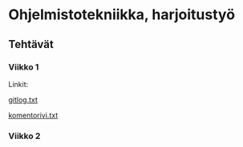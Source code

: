 # Ohjelmistotekniikka, harjoitustyö

## Tehtävät

### Viikko 1
Linkit:

[gitlog.txt](https://github.com/kortekoski/ot-harjoitustyo/blob/main/laskarit/viikko1/gitlog.txt)

[komentorivi.txt](https://github.com/kortekoski/ot-harjoitustyo/blob/main/laskarit/viikko1/komentorivi.txt)

### Viikko 2
